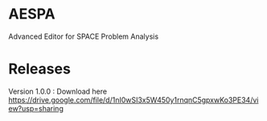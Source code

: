 # AESPA
Advanced Editor for SPACE Problem Analysis

# Releases
Version 1.0.0 : Download here <https://drive.google.com/file/d/1nI0wSI3x5W450y1rnqnC5gpxwKo3PE34/view?usp=sharing>
